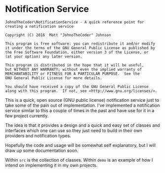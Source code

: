 # Notification Service

    JohnoTheCoder\NotificationService - A quick reference point for creating a notification service
    
    Copyright (C) 2016  Matt "JohnoTheCoder" Johnson

    This program is free software: you can redistribute it and/or modify
    it under the terms of the GNU General Public License as published by
    the Free Software Foundation, either version 3 of the License, or
    (at your option) any later version.

    This program is distributed in the hope that it will be useful,
    but WITHOUT ANY WARRANTY; without even the implied warranty of
    MERCHANTABILITY or FITNESS FOR A PARTICULAR PURPOSE.  See the
    GNU General Public License for more details.

    You should have received a copy of the GNU General Public License
    along with this program.  If not, see <http://www.gnu.org/licenses/>.

This is a quick, open source (GNU public license) notification service just to take some of the pain out of implementation. I've implemented a notification service similar to this a couple of times in the past and have use for it in a few project currently.

The idea is that it provides a design and a quick and easy set of classes and interfaces which one can use so they just need to build in their own providers and notification types.

Hopefully the code and usage will be somewhat self explanatory, but I will draw up some documentation soon.

Within `src` is the collection of classes. Within `demo` is an example of how I intend on implementing it in my own projects.